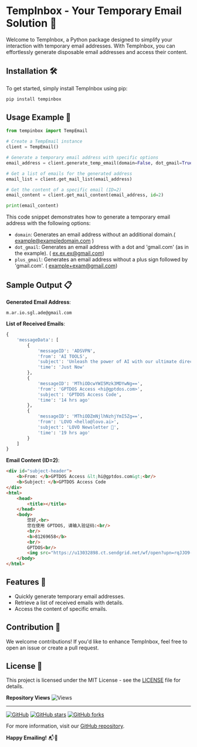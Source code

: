 # TempInbox - Your Temporary Email Solution 📧

Welcome to TempInbox, a Python package designed to simplify your interaction with temporary email addresses. With TempInbox, you can effortlessly generate disposable email addresses and access their content.

## Installation 🛠️

To get started, simply install TempInbox using pip:

```bash
pip install tempinbox
```

## Usage Example 🚀


```python
from tempinbox import TempEmail

# Create a TempEmail instance
client = TempEmail()

# Generate a temporary email address with specific options
email_address = client.generate_temp_email(domain=False, dot_gmail=True, plus_gmail=False)["email"][0]

# Get a list of emails for the generated address
email_list = client.get_mail_list(email_address)

# Get the content of a specific email (ID=2)
email_content = client.get_mail_content(email_address, id=2)

print(email_content)
```

This code snippet demonstrates how to generate a temporary email address with the following options:

- `domain`: Generates an email address without an additional domain.( example@exampledomain.com )
- `dot_gmail`: Generates an email address with a dot and 'gmail.com' (as in the example). ( ex.ex.ex@gmail.com)
- `plus_gmail`: Generates an email address without a plus sign followed by 'gmail.com'. ( example+exam@gmail.com)


## Sample Output 📋

**Generated Email Address**:
```plaintext
m.ar.io.sgl.ade@gmail.com
```

**List of Received Emails**:
```python
{
    'messageData': [
        {
            'messageID': 'ADSVPN',
            'from': 'AI TOOLS',
            'subject': 'Unleash the power of AI with our ultimate directory of online tools!',
            'time': 'Just Now'
        },
        {
            'messageID': 'MThiODcwYWI5Mzk3MDYwNg==',
            'from': 'GPTDOS Access <hi@gptdos.com>',
            'subject': 'GPTDOS Access Code',
            'time': '14 hrs ago'
        },
        {
            'messageID': 'MThiODZmNjlhNzhjYmI5Zg==',
            'from': 'LOVO <hello@lovo.ai>',
            'subject': 'LOVO Newsletter 👻',
            'time': '19 hrs ago'
        }
    ]
}
```

**Email Content (ID=2)**:
```html
<div id="subject-header">
    <b>From: </b>GPTDOS Access &lt;hi@gptdos.com&gt;<br/>
    <b>Subject: </b>GPTDOS Access Code
</div>
<html>
    <head>
        <title></title>
    </head>
    <body>
        您好,<br>
        您在使用 GPTDOS, 请输入验证码:<br/>
        <br/>
        <b>81269658</b>
        <br/>
        GPTDOS<br/>
        <img src="https://u13032898.ct.sendgrid.net/wf/open?upn=rqJJO9-2BJL8i62yHtdgY1cWouC7RdXlcfG3E73dU1e9bPvX1VDl-2BssK4tZTTDPVKiIzaKX2ZiEbmPYpW1BM32GVs-2FvWGiq0R-2BAvavNooikOlxpsMBCJehGSg33aHAZgfSpipfZ1gyuFsxIrfleaNTIuL8Nhu2y5on3fe6rpukhEi-2BHtezMLmZig6IHrWHV12TR94QgEhzPmLoXOHUXx76bqlGEZLGixTo6lCYGECJfgezt6vsLL78PtVSJpanSdYvdoPj-2BNgztK6xsXmw6ZhVWEBeMYBIBQ9BCW7od6JzUo6DaVoLj1iOQcexl-2BOC9COGhif32U42TOV04TnEnFNQ106dIjBtPU3VgTxEZA0cAR35d5AJUgCGRi4-2B-2FqqnPM2-2F" alt="" width="1" height="1" border="0" style="height:1px !important;width:1px !important;border-width:0 !important;margin-top:0 !important;margin-bottom:0 !important;margin-right:0 !important;margin-left:0 !important;padding-top:0 !important;padding-bottom0 !important;padding-right:0 !important;padding-left:0 !important;"/>
    </body>
</html>
```

## Features 🌟

- Quickly generate temporary email addresses.
- Retrieve a list of received emails with details.
- Access the content of specific emails.

## Contribution 🤝

We welcome contributions! If you'd like to enhance TempInbox, feel free to open an issue or create a pull request.

## License 📜

This project is licensed under the MIT License - see the [LICENSE](LICENSE) file for details.


**Repository Views** ![Views](https://profile-counter.glitch.me/tempinbox/count.svg)

---

[![GitHub](https://img.shields.io/github/license/ishanoshada/tempinbox)](https://github.com/ishanoshada/tempinbox)
[![GitHub stars](https://img.shields.io/github/stars/ishanoshada/tempinbox)](https://github.com/ishanoshada/tempinbox/stargazers)
[![GitHub forks](https://img.shields.io/github/forks/ishanoshada/tempinbox)](https://github.com/ishanoshada/tempinbox/network)

For more information, visit our [GitHub repository](https://github.com/ishanoshada/tempinbox).

**Happy Emailing!** 📬🎉
